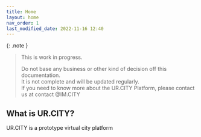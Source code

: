 ```yaml
---
title: Home
layout: home
nav_order: 1
last_modified_date: 2022-11-16 12:40
---
```


{: .note }
>This is work in progress.
>
>Do not base any business or other kind of decision off this documentation.   
>It is not complete and will be updated regularly.  
>If you need to know more about the UR.CITY Platform, please contact us at contact @IM.CITY

## What is UR.CITY?

UR.CITY is a prototype virtual city platform 
